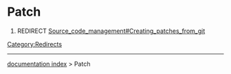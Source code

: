 # Patch
1.  REDIRECT [Source\_code\_management\#Creating\_patches\_from\_git](Source_code_management#Creating_patches_from_git.md)



[Category:Redirects](Category:Redirects.md)

---
[documentation index](../README.md) > Patch
